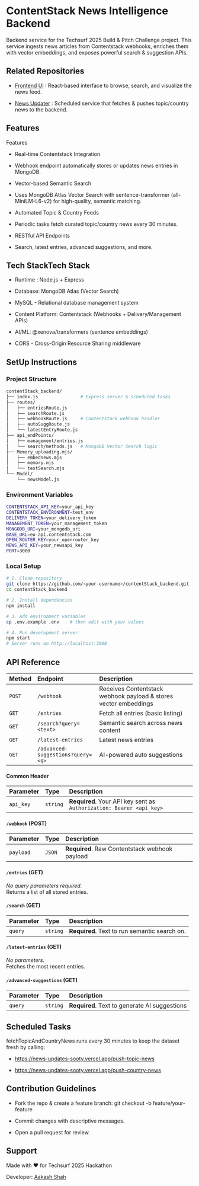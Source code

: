 # ContentStack News Intelligence Backend


Backend service for the Techsurf 2025 Build & Pitch Challenge project.
This service ingests news articles from Contentstack webhooks, enriches them with vector embeddings, and exposes powerful search & suggestion APIs.
## Related Repositories

- [Frontend UI](https://github.com/AakashShah07/Content_stack_UI)
    :  React-based interface to browse, search, and visualize the news feed.

- [News Updater](https://github.com/AakashShah07/News-Updates) : Scheduled service that fetches & pushes topic/country news to the backend.

## Features
Features
* Real-time Contentstack Integration

* Webhook endpoint automatically stores or updates news entries in MongoDB.

* Vector-based Semantic Search

* Uses MongoDB Atlas Vector Search with sentence-transformer (all-MiniLM-L6-v2) for high-quality, semantic matching.

* Automated Topic & Country Feeds

* Periodic tasks fetch curated topic/country news every 30 minutes.

* RESTful API Endpoints

* Search, latest entries, advanced suggestions, and more.


## Tech StackTech Stack
* Runtime : Node.js + Express

* Database: MongoDB Atlas (Vector Search)

* MySQL - Relational database management system

* Content Platform: Contentstack (Webhooks + Delivery/Management APIs)

* AI/ML: @xenova/transformers (sentence embeddings)

* CORS - Cross-Origin Resource Sharing middleware


## SetUp Instructions

### Project Structure

```bash
contentStack_backend/
├── index.js                # Express server & scheduled tasks
├── routes/
│   ├── entriesRoute.js
│   ├── searchRoute.js
│   ├── webhookRoute.js     # Contentstack webhook handler
│   ├── autoSuggRoute.js
│   └── latestEntryRoute.js
├── api_endPoints/
│   ├── management/entries.js
│   └── search/methods.js   # MongoDB Vector Search logic
├── Memory_uploading.mjs/
│   ├── embednews.mjs
│   ├── memory.mjs
│   └── testSearch.mjs
└── Model/
    └── newsModel.js

```

### Environment Variables

```bash
CONTENTSTACK_API_KEY=your_api_key
CONTENTSTACK_ENVIRONMENT=test_env
DELIVERY_TOKEN=your_delivery_token
MANAGEMENT_TOKEN=your_management_token
MONGODB_URI=your_mongodb_uri
BASE_URL=eu-api.contentstack.com
OPEN_ROUTER_KEY=your_openrouter_key
NEWS_API_KEY=your_newsapi_key
PORT=3000

```

### Local Setup

```bash
# 1. Clone repository
git clone https://github.com/<your-username>/contentStack_backend.git
cd contentStack_backend

# 2. Install dependencies
npm install

# 3. Add environment variables
cp .env.example .env    # then edit with your values

# 4. Run development server
npm start
# Server runs on http://localhost:3000

```


## API Reference




| Method | Endpoint | Description |
| :----- | :------- | :---------- |
| `POST` | `/webhook` | Receives Contentstack webhook payload & stores vector embeddings |
| `GET`  | `/entries` | Fetch all entries (basic listing) |
| `GET`  | `/search?query=<text>` | Semantic search across news content |
| `GET`  | `/latest-entries` | Latest news entries |
| `GET`  | `/advanced-suggestions?query=<q>` | AI-powered auto suggestions |

#### Common Header

| Parameter  | Type     | Description                    |
| :--------- | :------- | :----------------------------- |
| `api_key`  | `string` | **Required**. Your API key sent as `Authorization: Bearer <api_key>` |

#### `/webhook` (POST)

| Parameter | Type   | Description |
| :-------- | :----- | :---------- |
| `payload` | `JSON` | **Required**. Raw Contentstack webhook payload |

#### `/entries` (GET)

_No query parameters required._  
Returns a list of all stored entries.

#### `/search` (GET)

| Parameter | Type     | Description                                  |
| :-------- | :------- | :------------------------------------------- |
| `query`   | `string` | **Required**. Text to run semantic search on. |

#### `/latest-entries` (GET)

_No parameters._  
Fetches the most recent entries.

#### `/advanced-suggestions` (GET)

| Parameter | Type     | Description                                  |
| :-------- | :------- | :------------------------------------------- |
| `query`   | `string` | **Required**. Text to generate AI suggestions |





## Scheduled Tasks

fetchTopicAndCountryNews runs every 30 minutes to keep the dataset fresh by calling:

 * https://news-updates-sooty.vercel.app/push-topic-news

*  https://news-updates-sooty.vercel.app/push-country-news


## Contribution Guidelines

* Fork the repo & create a feature branch: git checkout -b feature/your-feature

* Commit changes with descriptive messages.

* Open a pull request for review.
## Support

Made with ❤️ for Techsurf 2025 Hackathon

Developer: [Aakash Shah](https://github.com/AakashShah07)

